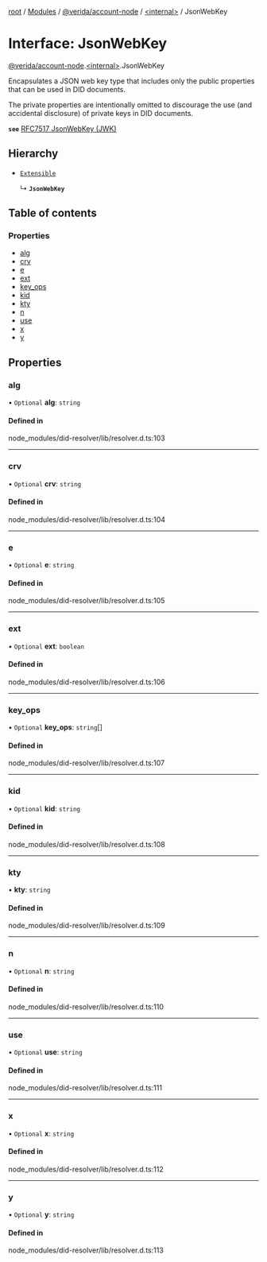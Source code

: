 [root](../README.md) / [Modules](../modules.md) / [@verida/account-node](../modules/verida_account_node.md) / [<internal\>](../modules/verida_account_node._internal_.md) / JsonWebKey

# Interface: JsonWebKey

[@verida/account-node](../modules/verida_account_node.md).[<internal\>](../modules/verida_account_node._internal_.md).JsonWebKey

Encapsulates a JSON web key type that includes only the public properties that
can be used in DID documents.

The private properties are intentionally omitted to discourage the use
(and accidental disclosure) of private keys in DID documents.

**`see`** [RFC7517 JsonWebKey (JWK)](https://www.rfc-editor.org/rfc/rfc7517)

## Hierarchy

- [`Extensible`](../modules/verida_account_node._internal_.md#extensible)

  ↳ **`JsonWebKey`**

## Table of contents

### Properties

- [alg](verida_account_node._internal_.JsonWebKey.md#alg)
- [crv](verida_account_node._internal_.JsonWebKey.md#crv)
- [e](verida_account_node._internal_.JsonWebKey.md#e)
- [ext](verida_account_node._internal_.JsonWebKey.md#ext)
- [key\_ops](verida_account_node._internal_.JsonWebKey.md#key_ops)
- [kid](verida_account_node._internal_.JsonWebKey.md#kid)
- [kty](verida_account_node._internal_.JsonWebKey.md#kty)
- [n](verida_account_node._internal_.JsonWebKey.md#n)
- [use](verida_account_node._internal_.JsonWebKey.md#use)
- [x](verida_account_node._internal_.JsonWebKey.md#x)
- [y](verida_account_node._internal_.JsonWebKey.md#y)

## Properties

### alg

• `Optional` **alg**: `string`

#### Defined in

node_modules/did-resolver/lib/resolver.d.ts:103

___

### crv

• `Optional` **crv**: `string`

#### Defined in

node_modules/did-resolver/lib/resolver.d.ts:104

___

### e

• `Optional` **e**: `string`

#### Defined in

node_modules/did-resolver/lib/resolver.d.ts:105

___

### ext

• `Optional` **ext**: `boolean`

#### Defined in

node_modules/did-resolver/lib/resolver.d.ts:106

___

### key\_ops

• `Optional` **key\_ops**: `string`[]

#### Defined in

node_modules/did-resolver/lib/resolver.d.ts:107

___

### kid

• `Optional` **kid**: `string`

#### Defined in

node_modules/did-resolver/lib/resolver.d.ts:108

___

### kty

• **kty**: `string`

#### Defined in

node_modules/did-resolver/lib/resolver.d.ts:109

___

### n

• `Optional` **n**: `string`

#### Defined in

node_modules/did-resolver/lib/resolver.d.ts:110

___

### use

• `Optional` **use**: `string`

#### Defined in

node_modules/did-resolver/lib/resolver.d.ts:111

___

### x

• `Optional` **x**: `string`

#### Defined in

node_modules/did-resolver/lib/resolver.d.ts:112

___

### y

• `Optional` **y**: `string`

#### Defined in

node_modules/did-resolver/lib/resolver.d.ts:113
